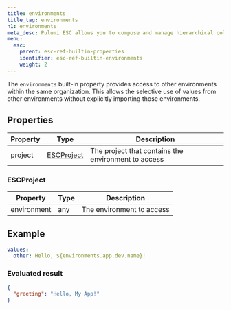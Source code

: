 ```yaml
---
title: environments
title_tag: environments
h1: environments
meta_desc: Pulumi ESC allows you to compose and manage hierarchical collections of configuration and secrets and consume them in various ways.
menu:
  esc:
    parent: esc-ref-builtin-properties
    identifier: esc-ref-builtin-environments
    weight: 2
---
```


The `environments` built-in property provides access to other environments within the same organization. This allows the selective use of values from other environments without explicitly importing those environments.

## Properties

| Property | Type                           | Description                                                       |
|----------|--------------------------------|-------------------------------------------------------------------|
| project  | [ESCProject](#pulumicontext)   | The project that contains the environment to access

### ESCProject

| Property       | Type   | Description                                                       |
|----------------|--------|-------------------------------------------------------------------|
| environment    | any    | The environment to access

## Example

```yaml
values:
  other: Hello, ${environments.app.dev.name}!
```

### Evaluated result

```json
{
  "greeting": "Hello, My App!"
}
```
